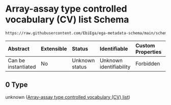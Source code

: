 # Array-assay type controlled vocabulary (CV) list Schema

```txt
https://raw.githubusercontent.com/EbiEga/ega-metadata-schema/main/schemas/EGA.experiment.json#/properties/assayTypeDescriptor/properties/assayType/anyOf/0
```



| Abstract            | Extensible | Status         | Identifiable            | Custom Properties | Additional Properties | Access Restrictions | Defined In                                                                           |
| :------------------ | :--------- | :------------- | :---------------------- | :---------------- | :-------------------- | :------------------ | :----------------------------------------------------------------------------------- |
| Can be instantiated | No         | Unknown status | Unknown identifiability | Forbidden         | Allowed               | none                | [EGA.experiment.json\*](../../../schemas/EGA.experiment.json "open original schema") |

## 0 Type

unknown ([Array-assay type controlled vocabulary (CV) list](ega-9-properties-type-of-assay-properties-type-of-the-assay-anyof-array-assay-type-controlled-vocabulary-cv-list.md))
